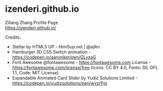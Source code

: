 # izenderi.github.io
Ziliang Zhang Profile Page<br>
https://izenderi.github.io/

Credits:
* Stellar by HTML5 UP - html5up.net | @ajlkn
* Hamburger 3D CSS Switch animation - https://codepen.io/aaroniker/pen/GLyzaG
* Font Awesome @fontawesome - https://fontawesome.com License - https://fontawesome.com/license/free (Icons: CC BY 4.0, Fonts: SIL OFL 1.1, Code: MIT License)
* Expandable Animated Card Slider by Yudiz Solutions Limited - https://codepen.io/yudizsolutions/pen/wvzrPoj
